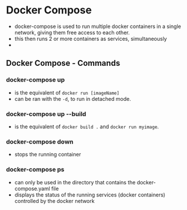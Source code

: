# Docker Compose
- docker-compose is used to run multiple docker containers in a single network, giving them free access to each other.
- this then runs 2 or more containers as services, simultaneously 
- 

## Docker Compose - Commands

### docker-compose up
- is the equivalent of `docker run [imageName]`
- can be ran with the `-d`, to run in detached mode.
    

### docker-compose up --build
- is the equivalent of `docker build .` and `docker run myimage`.

### docker-compose down
- stops the running container

### docker-compose ps
- can only be used in the directory that contains the docker-compose.yaml file
- displays the status of the running services (docker containers) controlled by the docker network